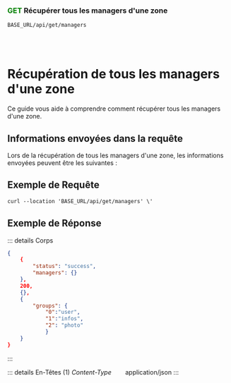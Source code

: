 ### <span style="color:green">GET</span> Récupérer tous les managers d'une zone

````
BASE_URL/api/get/managers
````

<br/> <br/> 

# Récupération de tous les managers d'une zone
Ce guide vous aide à comprendre comment récupérer tous les managers d'une zone.


## Informations envoyées dans la requête

Lors de la récupération de tous les managers d'une zone, les informations envoyées peuvent être les suivantes :


## Exemple de Requête

```txt
curl --location 'BASE_URL/api/get/managers' \'

```


## Exemple de Réponse

::: details Corps  

```json
{
    {
        "status": "success",
        "managers": {}
    },
    200,
    {},
    {
        "groups": {
            "0":"user", 
            "1":"infos",
            "2": "photo"
            }
    }
}
```
:::


::: details En-Têtes (1)
 *Content-Type*    &nbsp;&nbsp;&nbsp;&nbsp;&nbsp;&nbsp;     application/json
:::
